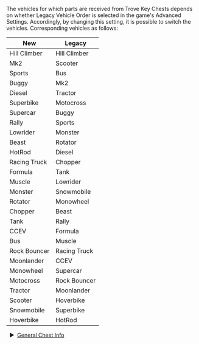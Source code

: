The vehicles for which parts are received from Trove Key Chests depends on whether Legacy Vehicle Order is selected in the game's Advanced Settings. Accordingly, by changing this setting, it is possible to switch the vehicles. Corresponding vehicles as follows:  


New | Legacy  
-- | --  
Hill Climber | Hill Climber  
Mk2 | Scooter  
Sports | Bus  
Buggy | Mk2  
Diesel | Tractor  
Superbike | Motocross  
Supercar | Buggy  
Rally | Sports  
Lowrider | Monster  
Beast | Rotator  
HotRod | Diesel  
Racing Truck | Chopper  
Formula | Tank  
Muscle | Lowrider  
Monster | Snowmobile  
Rotator | Monowheel  
Chopper | Beast  
Tank | Rally  
CCEV | Formula  
Bus | Muscle  
Rock Bouncer | Racing Truck  
Moonlander | CCEV  
Monowheel | Supercar  
Motocross | Rock Bouncer  
Tractor | Moonlander  
Scooter | Hoverbike  
Snowmobile | Superbike  
Hoverbike | HotRod  

&nbsp; ▶︎ &nbsp;[General Chest Info](/chests/)

